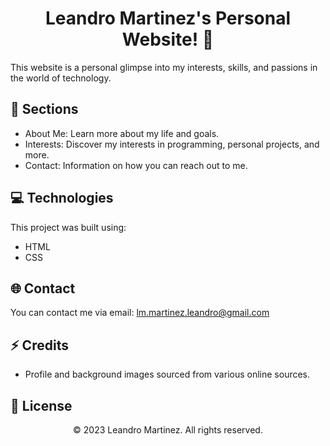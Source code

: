 <h1 align="center">Leandro Martinez's Personal Website! 👋</h1>
This website is a personal glimpse into my interests, skills, and passions in the world of technology.

<h2 align="left">📄 Sections</h2>

- About Me: Learn more about my life and goals.
- Interests: Discover my interests in programming, personal projects, and more.
- Contact: Information on how you can reach out to me.

<h2 align="left">💻 Technologies</h2>

This project was built using:

- HTML
- CSS

<h2 align="left">🌐 Contact</h2>

You can contact me via email:
<a href="mailto:lm.martinez.leandro@gmail.com">lm.martinez.leandro@gmail.com</a>

<h2 align="left">⚡ Credits</h2>

- Profile and background images sourced from various online sources.

<h2 align="left">📖 License</h2>

<p align="center">© 2023 Leandro Martinez. All rights reserved.</p>